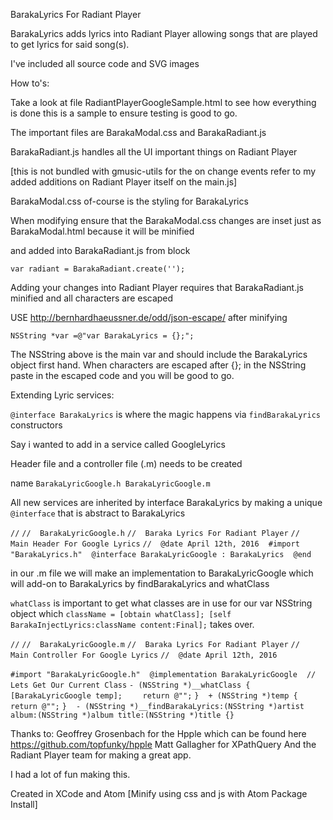 BarakaLyrics For Radiant Player

BarakaLyrics adds lyrics into Radiant Player allowing songs that are played to get lyrics for said song(s).

I've included all source code and SVG images

How to's:

Take a look at file RadiantPlayerGoogleSample.html to see how everything is done this is a sample to ensure testing is good to go.

The important files are BarakaModal.css and BarakaRadiant.js

BarakaRadiant.js handles all the UI important things on Radiant Player

[this is not bundled with gmusic-utils for the on change events refer to my added additions on Radiant Player itself on the main.js]

BarakaModal.css of-course is the styling for BarakaLyrics

When modifying ensure that the BarakaModal.css changes are inset just as BarakaModal.html because it will be minified

and added into BarakaRadiant.js from block

`var radiant = BarakaRadiant.create('');`

Adding your changes into Radiant Player requires that BarakaRadiant.js minified and all characters are escaped  

USE http://bernhardhaeussner.de/odd/json-escape/ after minifying

`NSString *var =@"var BarakaLyrics = {};";`

The NSString above is the main var and should include the BarakaLyrics object first hand.
When characters are escaped after {}; in the NSString paste in the escaped code and you will be good to go.


Extending Lyric services:

`@interface BarakaLyrics` is where the magic happens via `findBarakaLyrics` constructors

Say i wanted to add in a service called GoogleLyrics

Header file and a controller file (.m) needs to be created

name `BarakaLyricGoogle.h BarakaLyricGoogle.m`

All new services are inherited by interface BarakaLyrics by making a unique `@interface` that is abstract to BarakaLyrics

`//`
`//  BarakaLyricGoogle.h`
`//  Baraka Lyrics For Radiant Player`
`//  Main Header For Google Lyrics`
`//  @date April 12th, 2016`
` `
`#import "BarakaLyrics.h"`
` `
`@interface BarakaLyricGoogle : BarakaLyrics`
` `
`@end`

in our .m file we will make an implementation to BarakaLyricGoogle which will add-on to BarakaLyrics by findBarakaLyrics and whatClass

`whatClass` is important to get what classes are in use for our var NSString object which
`className = [obtain whatClass]; [self BarakaInjectLyrics:className content:Final];` takes over.

`//`
`//  BarakaLyricGoogle.m`
`//  Baraka Lyrics For Radiant Player`
`//  Main Controller For Google Lyrics`
`//  @date April 12th, 2016`

`#import "BarakaLyricGoogle.h"`
` `
`@implementation BarakaLyricGoogle`
` `
`// Lets Get Our Current Class`
`- (NSString *)__whatClass {`
`    [BarakaLyricGoogle temp];`
`    return @"";`
`}`
` `
`+ (NSString *)temp {`
`    return @"";`
`}`
` `
`- (NSString *)__findBarakaLyrics:(NSString *)artist album:(NSString *)album title:(NSString *)title {}`


Thanks to:
 Geoffrey Grosenbach for the Hpple which can be found here https://github.com/topfunky/hpple
 Matt Gallagher for XPathQuery
 And the Radiant Player team for making a great app.

 I had a lot of fun making this.

 Created in XCode and Atom [Minify using css and js with Atom Package Install]
